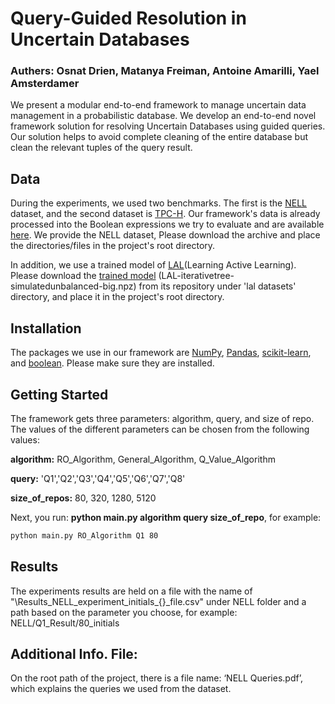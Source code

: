 # Query-Guided Resolution in Uncertain Databases
### Authers: Osnat Drien, Matanya Freiman, Antoine Amarilli, Yael Amsterdamer

We present a modular end-to-end framework to manage uncertain data management in a probabilistic database. We develop an end-to-end novel framework solution for resolving Uncertain Databases using guided queries. Our solution helps to avoid complete cleaning of the entire database but clean the relevant tuples of the query result. 

## Data

During the experiments, we used two benchmarks. The first is the [NELL](https://dl.acm.org/doi/10.1145/3191513) dataset, and the second dataset is [TPC-H](http://www.tpc.org/tpch/).
Our framework's data is already processed into the Boolean expressions we try to evaluate and are available [here](https://drive.google.com/drive/folders/1deY_M52Vj45qr0Zudzhc0FsOTwxZjqOs?usp=sharing). We provide the NELL dataset, Please download the archive and place the directories/files in the project's root directory.

In addition, we use a trained model of [LAL](https://proceedings.neurips.cc/paper/2017/file/8ca8da41fe1ebc8d3ca31dc14f5fc56c-Paper.pdf)(Learning Active Learning). Please download the [trained model](https://github.com/ksenia-konyushkova/LAL/blob/master/lal%20datasets/LAL-iterativetree-simulatedunbalanced-big.npz) (LAL-iterativetree-simulatedunbalanced-big.npz) from its repository under 'lal datasets' directory, and place it in the project's root directory.

## Installation

The packages we use in our framework are [NumPy](https://numpy.org/install/), [Pandas](https://pandas.pydata.org/docs/getting_started/install.html), [scikit-learn](https://scikit-learn.org/stable/install.html), and [boolean](https://pypi.org/project/boolean/). Please make sure they are installed.

## Getting Started
The framework gets three parameters: algorithm, query, and size of repo. The values of the different parameters can be chosen from the following values:

**algorithm:** RO_Algorithm, General_Algorithm, Q_Value_Algorithm

**query:** 'Q1','Q2','Q3','Q4','Q5','Q6','Q7','Q8'

**size_of_repos:** 80, 320, 1280, 5120

Next, you run: **python main.py algorithm query size_of_repo**, for example:

```bash
python main.py RO_Algorithm Q1 80
```

## Results
The experiments results are held on a file with the name of "\Results_NELL_experiment_initials_{}_file.csv" under NELL folder and a path based on the parameter you choose, for example: NELL/Q1_Result/80_initials


## Additional Info. File:
On the root path of the project, there is a file name: ‘NELL Queries.pdf’, which explains the queries we used from the dataset.